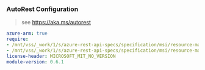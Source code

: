 ### AutoRest Configuration

> see https://aka.ms/autorest

``` yaml
azure-arm: true
require:
- /mnt/vss/_work/1/s/azure-rest-api-specs/specification/msi/resource-manager/readme.md
- /mnt/vss/_work/1/s/azure-rest-api-specs/specification/msi/resource-manager/readme.go.md
license-header: MICROSOFT_MIT_NO_VERSION
module-version: 0.6.1
```